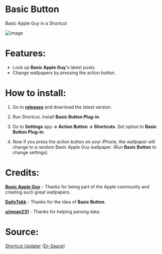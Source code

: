 # Basic Button
Basic Apple Guy in a Shortcut

![image](https://github.com/Dr-Sauce/BasicButton/assets/82555878/63cb4b36-302d-4eb6-af3c-b5e703cd1e5f)

# Features:
- Look up **Basic Apple Guy**'s latest posts.
- Change wallpapers by pressing the action button.

# How to install:
1. Go to [**releases**](https://github.com/Dr-Sauce/basicbutton/releases/latest) and download the latest version.

2. Run Shortcut. Install **Basic Button Plug-in**.

3. Go to **Settings** app **→ Action Button → Shortcuts**. Set option to **Basic Button Plug-in**.

4. Now if you press the action button on your iPhone, the wallpaper will change to a random Basic Apple Guy wallpaper. (Run **Basic Button** to change settings)

# Credits:
[**Basic Apple Guy**](https://twitter.com/basicappleguy) - Thanks for being part of the Apple community and creating such great wallpapers.

[**DailyTekk**](https://twitter.com/DailyTekk) - Thanks for the idea of **Basic Button**.

[**u/mvan231**](https://reddit.com/user/mvan231) - Thanks for helping parsing data.

# Source:

[Shortcut Updater](https://github.com/Dr-Sauce/ShortcutUpdater) ([Dr-Sauce](https://github.com/Dr-Sauce))

